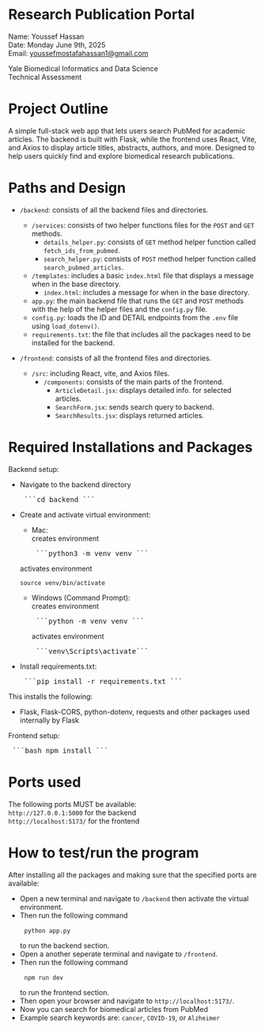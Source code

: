 # Research Publication Portal

Name: Youssef Hassan  
Date: Monday June 9th, 2025  
Email: youssefmostafahassan1@gmail.com  

Yale Biomedical Informatics and Data Science  
Technical Assessment


# Project Outline

A simple full-stack web app that lets users search PubMed for academic articles. The backend is built with Flask, while the frontend uses React, Vite, and Axios to display article titles, abstracts, authors, and more. Designed to help users quickly find and explore biomedical research publications.


# Paths and Design

- `/backend`: consists of all the backend files and directories.  
    - `/services`: consists of two helper functions files for the `POST` and `GET` methods.  
        - `details_helper.py`: consists of `GET` method helper function called `fetch_ids_from_pubmed`.  
        - `search_helper.py`: consists of `POST` method helper function called `search_pubmed_articles`.  
    - `/templates`: includes a basic `index.html` file that displays a message when in the base directory.  
        - `index.html`: includes a message for when in the base directory.  
    - `app.py`: the main backend file that runs the `GET` and `POST` methods with the help of the helper files and the `config.py` file.  
    - `config.py`: loads the ID and DETAIL endpoints from the `.env` file using `load_dotenv()`.  
    - `requirements.txt`: the file that includes all the packages need to be installed for the backend.  

- `/frontend`: consists of all the frontend files and directories.  
    - `/src`: including React, vite, and Axios files.  
        - `/components`: consists of the main parts of the frontend.  
            - `ArticleDetail.jsx`: displays detailed info. for selected articles.  
            - `SearchForm.jsx`: sends search query to backend.  
            - `SearchResults.jsx`: displays returned articles.  


# Required Installations and Packages

Backend setup:  
- Navigate to the backend directory
    <pre> ```cd backend ``` </pre>
- Create and activate virtual environment:
    - Mac:  
    creates environment
        <pre> ```python3 -m venv venv ``` </pre>  
    activates environment
        <pre> ```source venv/bin/activate ```</pre>  

    - Windows (Command Prompt):  
        creates environment
        <pre> ```python -m venv venv ``` </pre>   
        activates environment
        <pre> ```venv\Scripts\activate```</pre>  

- Install requirements.txt:
    <pre> ```pip install -r requirements.txt ``` </pre>

This installs the following:  
- Flask, Flask-CORS, python-dotenv, requests and other packages used internally by Flask

Frontend setup:
<pre> ```bash npm install ``` </pre>


# Ports used

The following ports MUST be available:  
    `http://127.0.0.1:5000` for the backend  
    `http://localhost:5173/` for the frontend
    

# How to test/run the program

After installing all the packages and making sure that the specified ports are available:  
- Open a new terminal and navigate to `/backend` then activate the virtual environment.
- Then run the following command <pre> ```python app.py``` </pre> to run the backend section.
- Open a another seperate terminal and navigate to `/frontend`.
- Then run the following command <pre> ```npm run dev``` </pre> to run the frontend section.
- Then open your browser and navigate to `http://localhost:5173/`.
- Now you can search for biomedical articles from PubMed
- Example search keywords are: `cancer`, `COVID-19`, or `Alzheimer`











